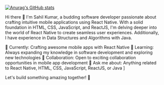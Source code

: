 [![Anurag's GitHub stats](https://github-readme-stats.vercel.app/api?username=sahilkumar6006)](https://github.com/sahilkumar6006/github-readme-stats)





Hi there 👋
I'm Sahil Kumar, a budding software developer passionate about crafting intuitive mobile applications using React Native. With a solid foundation in HTML, CSS, JavaScript, and ReactJS, I'm delving deeper into the world of React Native to create seamless user experiences. Additionally, I have experience in Data Structures and Algorithms with Java.

🔭 Currently: Crafting awesome mobile apps with React Native
🌱 Learning: Always expanding my knowledge in software development and exploring new technologies
👯 Collaboration: Open to exciting collaboration opportunities in mobile app development
💬 Ask me about: Anything related to React Native, HTML, CSS, JavaScript, ReactJS, or Java
]


Let's build something amazing together! 🚀

